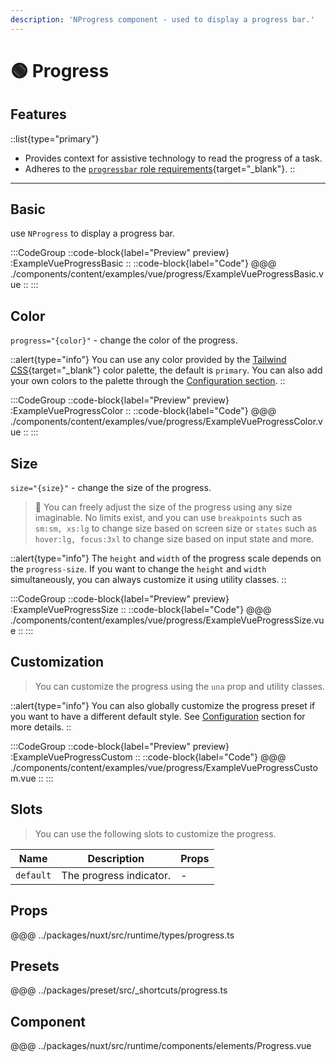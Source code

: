 ```yaml
---
description: 'NProgress component - used to display a progress bar.'
---
```


# 🟢 Progress

## Features

::list{type="primary"}
- Provides context for assistive technology to read the progress of a task.
- Adheres to the [`progressbar` role requirements](https://www.w3.org/WAI/ARIA/apg/patterns/meter){target="_blank"}.
::

---

## Basic

use `NProgress` to display a progress bar.

:::CodeGroup
::code-block{label="Preview" preview}
  :ExampleVueProgressBasic
::
::code-block{label="Code"}
@@@ ./components/content/examples/vue/progress/ExampleVueProgressBasic.vue
::
:::

## Color

`progress="{color}"` - change the color of the progress.

::alert{type="info"}
You can use any color provided by the [Tailwind CSS](https://tailwindcss.com/docs/customizing-colors){target="_blank"} color palette, the default is `primary`. You can also add your own colors to the palette through the [Configuration section](/getting-started/configuration).
::

:::CodeGroup
::code-block{label="Preview" preview}
  :ExampleVueProgressColor
::
::code-block{label="Code"}
@@@ ./components/content/examples/vue/progress/ExampleVueProgressColor.vue
::
:::

## Size

`size="{size}"` - change the size of the progress.

> 🚀 You can freely adjust the size of the progress using any size imaginable. No limits exist, and you can use `breakpoints` such as `sm:sm, xs:lg` to change size based on screen size or `states` such as `hover:lg, focus:3xl` to change size based on input state and more.

::alert{type="info"}
The `height` and `width` of the progress scale depends on the `progress-size`. If you want to change the `height` and `width` simultaneously, you can always customize it using utility classes.
::

:::CodeGroup
::code-block{label="Preview" preview}
  :ExampleVueProgressSize
::
::code-block{label="Code"}
@@@ ./components/content/examples/vue/progress/ExampleVueProgressSize.vue
::
:::

## Customization

> You can customize the progress using the `una` prop and utility classes.

::alert{type="info"}
  You can also globally customize the progress preset if you want to have a different default style. See [Configuration](/getting-started/configuration) section for more details.
::

:::CodeGroup
  ::code-block{label="Preview" preview}
    :ExampleVueProgressCustom
  ::
  ::code-block{label="Code"}
@@@ ./components/content/examples/vue/progress/ExampleVueProgressCustom.vue
  ::
:::

## Slots

> You can use the following slots to customize the progress.

| Name           | Description                  | Props |
| -------------- | ---------------------------- | ----- |
| `default`      | The progress indicator.      | -     |


## Props
@@@ ../packages/nuxt/src/runtime/types/progress.ts

## Presets
@@@ ../packages/preset/src/_shortcuts/progress.ts

## Component
@@@ ../packages/nuxt/src/runtime/components/elements/Progress.vue
